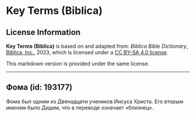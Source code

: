 # Key Terms (Biblica)

## License Information

**Key Terms (Biblica)** is based on and adapted from: _Biblica Bible Dictionary_, [Biblica, Inc.](https://www.biblica.com/), 2023, which is licensed under a [CC BY-SA 4.0 license](https://creativecommons.org/licenses/by-sa/4.0/legalcode.en).

This markdown version is provided under the same license.



--------------------------------

## Фома (id: 193177)

Фома был одним из Двенадцати учеников Иисуса Христа. Его вторым именем было Дидим, что в переводе означает «близнец». 


